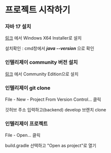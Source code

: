 # 프로젝트 시작하기
### 자바 17 설치

[링크](https://www.oracle.com/java/technologies/downloads/#java17) 에서 Windows X64 Installer로 설치

설치확인 : cmd창에서 ***java --version*** 으로 확인

### 인텔리제이 community 버전 설치

[링크](https://www.jetbrains.com/ko-kr/idea/download/#section=windows) 에서 Community Edition으로 설치

### 인텔리제이 git clone

File - New - Project From Version Control... 클릭

깃허브 주소 입력하고(backend) develop 브랜치 clone

### 인텔리제이 프로젝트 

File - Open... 클릭

build.gradle 선택하고 "Open as project"로 열기

